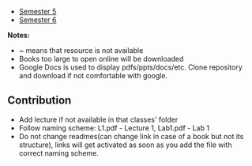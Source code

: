 - [Semester 5][Sem5]
- [Semester 6][Sem6]


**Notes:**  
- ~ means that resource is not available
- Books too large to open online will be downloaded
- Google Docs is used to display pdfs/ppts/docs/etc. Clone repository and download if not comfortable with google.

## Contribution
- Add lecture if not available in that classes' folder
- Follow naming scheme: L1.pdf - Lecture 1, Lab1.pdf - Lab 1
- Do not change readmes(can change link in case of a book but not its structure), links will get activated as soon as you add the file with correct naming scheme.


[Sem5]: https://github.com/RaviRahar/Notes/tree/master/Sem5#Notes
[Sem6]: https://github.com/RaviRahar/Notes/tree/master/Sem6#Notes

